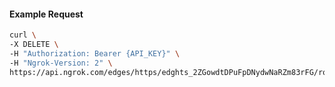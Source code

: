 <!-- Code generated for API Clients. DO NOT EDIT. -->

#### Example Request

```bash
curl \
-X DELETE \
-H "Authorization: Bearer {API_KEY}" \
-H "Ngrok-Version: 2" \
https://api.ngrok.com/edges/https/edghts_2ZGowdtDPuFpDNydwNaRZm83rFG/routes/edghtsrt_2ZGowbOoU84esUW8920yPXIp7WJ/oidc
```

